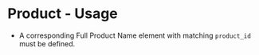 # Product - Usage

* A corresponding Full Product Name element with matching `product_id` must be defined.
